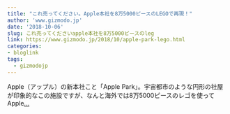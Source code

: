 ```yaml
---
title: "これ売ってください。Apple本社を8万5000ピースのLEGOで再現！"
author: 'www.gizmodo.jp'
date: '2018-10-06'
slug: これ売ってくださいapple本社を8万5000ピースのleg
link: https://www.gizmodo.jp/2018/10/apple-park-lego.html
categories:
- bloglink
tags:
  - gizmodojp
---
```


Apple（アップル）の新本社こと「Apple Park」。宇宙都市のような円形の社屋が印象的なこの施設ですが、なんと海外では8万5000ピースのレゴを使ってApple[... <i class="fas fa-external-link-alt"></i>](https://www.gizmodo.jp/2018/10/apple-park-lego.html)

